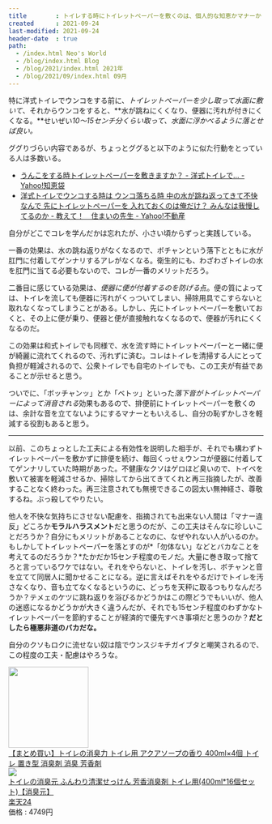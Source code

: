 ```yaml
---
title        : トイレする時にトイレットペーパーを敷くのは、個人的な知恵かマナーか
created      : 2021-09-24
last-modified: 2021-09-24
header-date  : true
path:
  - /index.html Neo's World
  - /blog/index.html Blog
  - /blog/2021/index.html 2021年
  - /blog/2021/09/index.html 09月
---
```


特に洋式トイレでウンコをする前に、*トイレットペーパーを少し取って水面に敷いて*、それからウンコをすると、**水が跳ねにくくなり、便器に汚れが付きにくくなる。**せいぜい*10～15センチ分くらい取って、水面に浮かべるように落とせば良い。*

ググりづらい内容であるが、ちょっとググると以下のように似た行動をとっている人は多数いる。

- [うんこをする時トイレットペーパーを敷きますか？ - 洋式トイレで... - Yahoo!知恵袋](https://detail.chiebukuro.yahoo.co.jp/qa/question_detail/q1242003702)
- [洋式トイレでウンコする時は ウンコ落ちる時 中の水が跳ね返ってきて不快なんで 先にトイレットペーパーを 入れておくのは俺だけ？ みんなは我慢してるのか - 教えて！　住まいの先生 - Yahoo!不動産](https://realestate.yahoo.co.jp/knowledge/chiebukuro/detail/1155526611/)

自分がどこでコレを学んだかは忘れたが、小さい頃からずっと実践している。

一番の効果は、水の跳ね返りがなくなるので、ボチャンという落下とともに水が肛門に付着してゲンナリするアレがなくなる。衛生的にも、わざわざトイレの水を肛門に当てる必要もないので、コレが一番のメリットだろう。

二番目に感じている効果は、*便器に便が付着するのを防げる*点。便の質によっては、トイレを流しても便器に汚れがくっついてしまい、掃除用具でこすらないと取れなくなってしまうことがある。しかし、先にトイレットペーパーを敷いておくと、その上に便が乗り、便器と便が直接触れなくなるので、便器が汚れにくくなるのだ。

この効果は和式トイレでも同様で、水を流す時にトイレットペーパーと一緒に便が綺麗に流れてくれるので、汚れずに済む。コレはトイレを清掃する人にとって負担が軽減されるので、公衆トイレでも自宅のトイレでも、この工夫が有益であることが示せると思う。

ついでに、「ボッチャンッ」とか「ベトッ」といった*落下音がトイレットペーパーによって消音される*効果もあるので、排便前にトイレットペーパーを敷くのは、余計な音を立てないようにするマナーともいえるし、自分の恥ずかしさを軽減する役割もあると思う。

---

以前、このちょっとした工夫による有効性を説明した相手が、それでも構わずトイレットペーパーを敷かずに排便を続け、毎回くっせぇウンコが便器に付着しててゲンナリしていた時期があった。不健康なクソはゲロほど臭いので、トイペを敷いて被害を軽減させるか、掃除してから出てきてくれと再三指摘したが、改善することなく終わった。再三注意されても無視できるこの図太い無神経さ、尊敬するね。ぶっ殺してやりたい。

他人を不快な気持ちにさせない配慮を、指摘されても出来ない人間は「マナー違反」どころか**モラルハラスメント**だと思うのだが、この工夫はそんなに珍しいことだろうか？自分にもメリットがあることなのに、なぜやれない人がいるのか。もしかしてトイレットペーパーを落とすのが*「勿体ない」などとバカなことを考えてるのだろうか？*たかだか15センチ程度のモノだ。大量に巻き取って捨てろと言っているワケではない。それをやらないと、トイレを汚し、ボチャンと音を立てて同居人に聞かせることになる。逆に言えばそれをやるだけでトイレを汚さなくなり、音も立てなくなるというのに、どっちを天秤に取るつもりなんだろうか？テメェのケツに跳ね返りを浴びるかどうかはこの際どうでもいいが、他人の迷惑になるかどうかが大きく違うんだが、それでも15センチ程度のわずかなトイレットペーパーを節約することが経済的で優先すべき事項だと思うのか？**だとしたら極悪非道のバカだな。**

自分のクソもロクに流せない奴は陰でウンスジキチガイブタと嘲笑されるので、この程度の工夫・配慮はやろうな。

<div class="ad-amazon">
  <div class="ad-amazon-image">
    <a href="https://www.amazon.co.jp/dp/B0821HTF9T?tag=neos21-22&amp;linkCode=osi&amp;th=1&amp;psc=1">
      <img src="https://m.media-amazon.com/images/I/616+aFIgPgS._SL160_.jpg" width="158" height="160">
    </a>
  </div>
  <div class="ad-amazon-info">
    <div class="ad-amazon-title">
      <a href="https://www.amazon.co.jp/dp/B0821HTF9T?tag=neos21-22&amp;linkCode=osi&amp;th=1&amp;psc=1">【まとめ買い】トイレの消臭力 トイレ用 アクアソープの香り 400ml×4個 トイレ 置き型 消臭剤 消臭 芳香剤</a>
    </div>
  </div>
</div>

<div class="ad-rakuten">
  <div class="ad-rakuten-image">
    <a href="https://hb.afl.rakuten.co.jp/hgc/g00r1362.waxyc7f9.g00r1362.waxyd0bd/?pc=https%3A%2F%2Fitem.rakuten.co.jp%2Frakuten24%2F75667%2F&amp;m=http%3A%2F%2Fm.rakuten.co.jp%2Frakuten24%2Fi%2F10946885%2F">
      <img src="https://thumbnail.image.rakuten.co.jp/@0_mall/rakuten24/cabinet/667/75667.jpg?_ex=128x128">
    </a>
  </div>
  <div class="ad-rakuten-info">
    <div class="ad-rakuten-title">
      <a href="https://hb.afl.rakuten.co.jp/hgc/g00r1362.waxyc7f9.g00r1362.waxyd0bd/?pc=https%3A%2F%2Fitem.rakuten.co.jp%2Frakuten24%2F75667%2F&amp;m=http%3A%2F%2Fm.rakuten.co.jp%2Frakuten24%2Fi%2F10946885%2F">トイレの消臭元 ふんわり清潔せっけん 芳香消臭剤 トイレ用(400ml*16個セット)【消臭元】</a>
    </div>
    <div class="ad-rakuten-shop">
      <a href="https://hb.afl.rakuten.co.jp/hgc/g00r1362.waxyc7f9.g00r1362.waxyd0bd/?pc=https%3A%2F%2Fwww.rakuten.co.jp%2Frakuten24%2F&amp;m=http%3A%2F%2Fm.rakuten.co.jp%2Frakuten24%2F">楽天24</a>
    </div>
    <div class="ad-rakuten-price">価格 : 4749円</div>
  </div>
</div>
